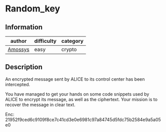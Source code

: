 # Random_key

## Information
| author                             | difficulty | category |
|------------------------------------|------------|----------|
| [Amossys](https://www.amossys.fr/) | easy       | crypto   |

## Description
An encrypted message sent by ALICE to its control center has been intercepted.

You have managed to get your hands on some code snippets used by ALICE to encrypt its message, as well as the ciphertext. Your mission is to recover the message in clear text.

Enc: 21952f9ced6c9109f8ce7c41cd3e0e6981c97a84745d5fdc75b2584e9a5a05e0
